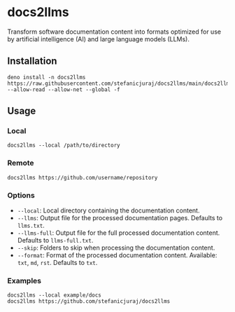 # docs2llms

Transform software documentation content into formats optimized for use by artificial intelligence (AI) and large language models (LLMs). 

## Installation

```
deno install -n docs2llms https://raw.githubusercontent.com/stefanicjuraj/docs2llms/main/docs2llms.ts --allow-read --allow-net --global -f
```

## Usage

### Local

```
docs2llms --local /path/to/directory
```

### Remote

```
docs2llms https://github.com/username/repository
```

### Options

- `--local`: Local directory containing the documentation content.
- `--llms`: Output file for the processed documentation pages. Defaults to `llms.txt`.
- `--llms-full`: Output file for the full processed documentation content. Defaults to `llms-full.txt`.
- `--skip`: Folders to skip when processing the documentation content.
- `--format`: Format of the processed documentation content. Available: `txt`, `md`, `rst`. Defaults to `txt`.

### Examples

```
docs2llms --local example/docs
docs2llms https://github.com/stefanicjuraj/docs2llms
```
